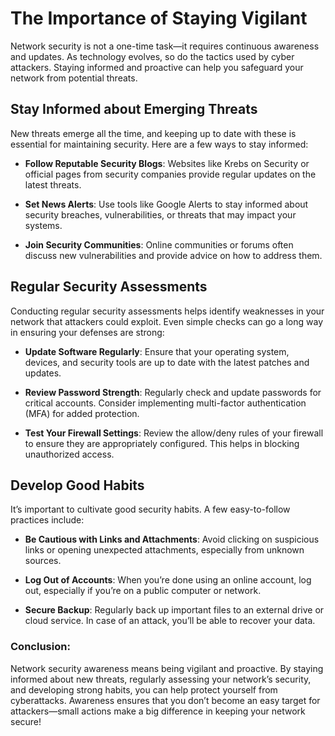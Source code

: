 # **The Importance of Staying Vigilant**

Network security is not a one-time task—it requires continuous awareness and updates. As technology evolves, so do the tactics used by cyber attackers. Staying informed and proactive can help you safeguard your network from potential threats.

## **Stay Informed about Emerging Threats**

New threats emerge all the time, and keeping up to date with these is essential for maintaining security. Here are a few ways to stay informed:

-   **Follow Reputable Security Blogs**: Websites like Krebs on Security or official pages from security companies provide regular updates on the latest threats.
    
-   **Set News Alerts**: Use tools like Google Alerts to stay informed about security breaches, vulnerabilities, or threats that may impact your systems.
    
-   **Join Security Communities**: Online communities or forums often discuss new vulnerabilities and provide advice on how to address them.
    

## **Regular Security Assessments**

Conducting regular security assessments helps identify weaknesses in your network that attackers could exploit. Even simple checks can go a long way in ensuring your defenses are strong:

-   **Update Software Regularly**: Ensure that your operating system, devices, and security tools are up to date with the latest patches and updates.
    
-   **Review Password Strength**: Regularly check and update passwords for critical accounts. Consider implementing multi-factor authentication (MFA) for added protection.
    
-   **Test Your Firewall Settings**: Review the allow/deny rules of your firewall to ensure they are appropriately configured. This helps in blocking unauthorized access.
    

## **Develop Good Habits**

It’s important to cultivate good security habits. A few easy-to-follow practices include:

-   **Be Cautious with Links and Attachments**: Avoid clicking on suspicious links or opening unexpected attachments, especially from unknown sources.
    
-   **Log Out of Accounts**: When you’re done using an online account, log out, especially if you’re on a public computer or network.
    
-   **Secure Backup**: Regularly back up important files to an external drive or cloud service. In case of an attack, you’ll be able to recover your data.
    

### **Conclusion:**

Network security awareness means being vigilant and proactive. By staying informed about new threats, regularly assessing your network’s security, and developing strong habits, you can help protect yourself from cyberattacks. Awareness ensures that you don’t become an easy target for attackers—small actions make a big difference in keeping your network secure!
<!--stackedit_data:
eyJoaXN0b3J5IjpbLTg0NTg4Mzg3Niw0NzI5ODM0NDVdfQ==
-->